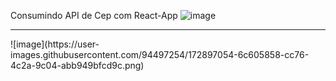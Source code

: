 Consumindo API de Cep com React-App
![image](https://user-images.githubusercontent.com/94497254/172896862-f991f087-dc24-401c-91d2-0818ed76c77b.png)
<hr>
![image](https://user-images.githubusercontent.com/94497254/172897054-6c605858-cc76-4c2a-9c04-abb949bfcd9c.png)

